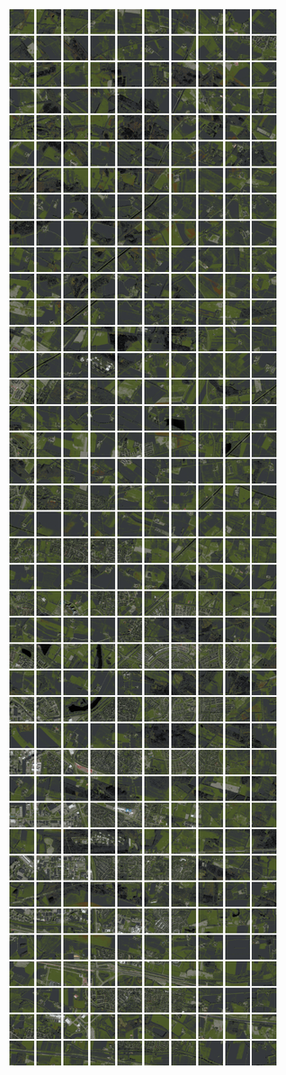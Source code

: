 <html>
<div>
<img src="https://github.com/HakkaTjakka/NL_TILE_MAP/blob/main/18/636/-1046/r.6360.-10460.png" height="44" width="44">
<img src="https://github.com/HakkaTjakka/NL_TILE_MAP/blob/main/18/636/-1046/r.6361.-10460.png" height="44" width="44">
<img src="https://github.com/HakkaTjakka/NL_TILE_MAP/blob/main/18/636/-1046/r.6362.-10460.png" height="44" width="44">
<img src="https://github.com/HakkaTjakka/NL_TILE_MAP/blob/main/18/636/-1046/r.6363.-10460.png" height="44" width="44">
<img src="https://github.com/HakkaTjakka/NL_TILE_MAP/blob/main/18/636/-1046/r.6364.-10460.png" height="44" width="44">
<img src="https://github.com/HakkaTjakka/NL_TILE_MAP/blob/main/18/636/-1046/r.6365.-10460.png" height="44" width="44">
<img src="https://github.com/HakkaTjakka/NL_TILE_MAP/blob/main/18/636/-1046/r.6366.-10460.png" height="44" width="44">
<img src="https://github.com/HakkaTjakka/NL_TILE_MAP/blob/main/18/636/-1046/r.6367.-10460.png" height="44" width="44">
<img src="https://github.com/HakkaTjakka/NL_TILE_MAP/blob/main/18/636/-1046/r.6368.-10460.png" height="44" width="44">
<img src="https://github.com/HakkaTjakka/NL_TILE_MAP/blob/main/18/636/-1046/r.6369.-10460.png" height="44" width="44">
<img src="https://github.com/HakkaTjakka/NL_TILE_MAP/blob/main/18/637/-1046/r.6370.-10460.png" height="44" width="44">
<img src="https://github.com/HakkaTjakka/NL_TILE_MAP/blob/main/18/637/-1046/r.6371.-10460.png" height="44" width="44">
<img src="https://github.com/HakkaTjakka/NL_TILE_MAP/blob/main/18/637/-1046/r.6372.-10460.png" height="44" width="44">
<img src="https://github.com/HakkaTjakka/NL_TILE_MAP/blob/main/18/637/-1046/r.6373.-10460.png" height="44" width="44">
<img src="https://github.com/HakkaTjakka/NL_TILE_MAP/blob/main/18/637/-1046/r.6374.-10460.png" height="44" width="44">
<img src="https://github.com/HakkaTjakka/NL_TILE_MAP/blob/main/18/637/-1046/r.6375.-10460.png" height="44" width="44">
<img src="https://github.com/HakkaTjakka/NL_TILE_MAP/blob/main/18/637/-1046/r.6376.-10460.png" height="44" width="44">
<img src="https://github.com/HakkaTjakka/NL_TILE_MAP/blob/main/18/637/-1046/r.6377.-10460.png" height="44" width="44">
<img src="https://github.com/HakkaTjakka/NL_TILE_MAP/blob/main/18/637/-1046/r.6378.-10460.png" height="44" width="44">
<img src="https://github.com/HakkaTjakka/NL_TILE_MAP/blob/main/18/637/-1046/r.6379.-10460.png" height="44" width="44">
<br>
<img src="https://github.com/HakkaTjakka/NL_TILE_MAP/blob/main/18/636/-1046/r.6360.-10459.png" height="44" width="44">
<img src="https://github.com/HakkaTjakka/NL_TILE_MAP/blob/main/18/636/-1046/r.6361.-10459.png" height="44" width="44">
<img src="https://github.com/HakkaTjakka/NL_TILE_MAP/blob/main/18/636/-1046/r.6362.-10459.png" height="44" width="44">
<img src="https://github.com/HakkaTjakka/NL_TILE_MAP/blob/main/18/636/-1046/r.6363.-10459.png" height="44" width="44">
<img src="https://github.com/HakkaTjakka/NL_TILE_MAP/blob/main/18/636/-1046/r.6364.-10459.png" height="44" width="44">
<img src="https://github.com/HakkaTjakka/NL_TILE_MAP/blob/main/18/636/-1046/r.6365.-10459.png" height="44" width="44">
<img src="https://github.com/HakkaTjakka/NL_TILE_MAP/blob/main/18/636/-1046/r.6366.-10459.png" height="44" width="44">
<img src="https://github.com/HakkaTjakka/NL_TILE_MAP/blob/main/18/636/-1046/r.6367.-10459.png" height="44" width="44">
<img src="https://github.com/HakkaTjakka/NL_TILE_MAP/blob/main/18/636/-1046/r.6368.-10459.png" height="44" width="44">
<img src="https://github.com/HakkaTjakka/NL_TILE_MAP/blob/main/18/636/-1046/r.6369.-10459.png" height="44" width="44">
<img src="https://github.com/HakkaTjakka/NL_TILE_MAP/blob/main/18/637/-1046/r.6370.-10459.png" height="44" width="44">
<img src="https://github.com/HakkaTjakka/NL_TILE_MAP/blob/main/18/637/-1046/r.6371.-10459.png" height="44" width="44">
<img src="https://github.com/HakkaTjakka/NL_TILE_MAP/blob/main/18/637/-1046/r.6372.-10459.png" height="44" width="44">
<img src="https://github.com/HakkaTjakka/NL_TILE_MAP/blob/main/18/637/-1046/r.6373.-10459.png" height="44" width="44">
<img src="https://github.com/HakkaTjakka/NL_TILE_MAP/blob/main/18/637/-1046/r.6374.-10459.png" height="44" width="44">
<img src="https://github.com/HakkaTjakka/NL_TILE_MAP/blob/main/18/637/-1046/r.6375.-10459.png" height="44" width="44">
<img src="https://github.com/HakkaTjakka/NL_TILE_MAP/blob/main/18/637/-1046/r.6376.-10459.png" height="44" width="44">
<img src="https://github.com/HakkaTjakka/NL_TILE_MAP/blob/main/18/637/-1046/r.6377.-10459.png" height="44" width="44">
<img src="https://github.com/HakkaTjakka/NL_TILE_MAP/blob/main/18/637/-1046/r.6378.-10459.png" height="44" width="44">
<img src="https://github.com/HakkaTjakka/NL_TILE_MAP/blob/main/18/637/-1046/r.6379.-10459.png" height="44" width="44">
<br>
<img src="https://github.com/HakkaTjakka/NL_TILE_MAP/blob/main/18/636/-1046/r.6360.-10458.png" height="44" width="44">
<img src="https://github.com/HakkaTjakka/NL_TILE_MAP/blob/main/18/636/-1046/r.6361.-10458.png" height="44" width="44">
<img src="https://github.com/HakkaTjakka/NL_TILE_MAP/blob/main/18/636/-1046/r.6362.-10458.png" height="44" width="44">
<img src="https://github.com/HakkaTjakka/NL_TILE_MAP/blob/main/18/636/-1046/r.6363.-10458.png" height="44" width="44">
<img src="https://github.com/HakkaTjakka/NL_TILE_MAP/blob/main/18/636/-1046/r.6364.-10458.png" height="44" width="44">
<img src="https://github.com/HakkaTjakka/NL_TILE_MAP/blob/main/18/636/-1046/r.6365.-10458.png" height="44" width="44">
<img src="https://github.com/HakkaTjakka/NL_TILE_MAP/blob/main/18/636/-1046/r.6366.-10458.png" height="44" width="44">
<img src="https://github.com/HakkaTjakka/NL_TILE_MAP/blob/main/18/636/-1046/r.6367.-10458.png" height="44" width="44">
<img src="https://github.com/HakkaTjakka/NL_TILE_MAP/blob/main/18/636/-1046/r.6368.-10458.png" height="44" width="44">
<img src="https://github.com/HakkaTjakka/NL_TILE_MAP/blob/main/18/636/-1046/r.6369.-10458.png" height="44" width="44">
<img src="https://github.com/HakkaTjakka/NL_TILE_MAP/blob/main/18/637/-1046/r.6370.-10458.png" height="44" width="44">
<img src="https://github.com/HakkaTjakka/NL_TILE_MAP/blob/main/18/637/-1046/r.6371.-10458.png" height="44" width="44">
<img src="https://github.com/HakkaTjakka/NL_TILE_MAP/blob/main/18/637/-1046/r.6372.-10458.png" height="44" width="44">
<img src="https://github.com/HakkaTjakka/NL_TILE_MAP/blob/main/18/637/-1046/r.6373.-10458.png" height="44" width="44">
<img src="https://github.com/HakkaTjakka/NL_TILE_MAP/blob/main/18/637/-1046/r.6374.-10458.png" height="44" width="44">
<img src="https://github.com/HakkaTjakka/NL_TILE_MAP/blob/main/18/637/-1046/r.6375.-10458.png" height="44" width="44">
<img src="https://github.com/HakkaTjakka/NL_TILE_MAP/blob/main/18/637/-1046/r.6376.-10458.png" height="44" width="44">
<img src="https://github.com/HakkaTjakka/NL_TILE_MAP/blob/main/18/637/-1046/r.6377.-10458.png" height="44" width="44">
<img src="https://github.com/HakkaTjakka/NL_TILE_MAP/blob/main/18/637/-1046/r.6378.-10458.png" height="44" width="44">
<img src="https://github.com/HakkaTjakka/NL_TILE_MAP/blob/main/18/637/-1046/r.6379.-10458.png" height="44" width="44">
<br>
<img src="https://github.com/HakkaTjakka/NL_TILE_MAP/blob/main/18/636/-1046/r.6360.-10457.png" height="44" width="44">
<img src="https://github.com/HakkaTjakka/NL_TILE_MAP/blob/main/18/636/-1046/r.6361.-10457.png" height="44" width="44">
<img src="https://github.com/HakkaTjakka/NL_TILE_MAP/blob/main/18/636/-1046/r.6362.-10457.png" height="44" width="44">
<img src="https://github.com/HakkaTjakka/NL_TILE_MAP/blob/main/18/636/-1046/r.6363.-10457.png" height="44" width="44">
<img src="https://github.com/HakkaTjakka/NL_TILE_MAP/blob/main/18/636/-1046/r.6364.-10457.png" height="44" width="44">
<img src="https://github.com/HakkaTjakka/NL_TILE_MAP/blob/main/18/636/-1046/r.6365.-10457.png" height="44" width="44">
<img src="https://github.com/HakkaTjakka/NL_TILE_MAP/blob/main/18/636/-1046/r.6366.-10457.png" height="44" width="44">
<img src="https://github.com/HakkaTjakka/NL_TILE_MAP/blob/main/18/636/-1046/r.6367.-10457.png" height="44" width="44">
<img src="https://github.com/HakkaTjakka/NL_TILE_MAP/blob/main/18/636/-1046/r.6368.-10457.png" height="44" width="44">
<img src="https://github.com/HakkaTjakka/NL_TILE_MAP/blob/main/18/636/-1046/r.6369.-10457.png" height="44" width="44">
<img src="https://github.com/HakkaTjakka/NL_TILE_MAP/blob/main/18/637/-1046/r.6370.-10457.png" height="44" width="44">
<img src="https://github.com/HakkaTjakka/NL_TILE_MAP/blob/main/18/637/-1046/r.6371.-10457.png" height="44" width="44">
<img src="https://github.com/HakkaTjakka/NL_TILE_MAP/blob/main/18/637/-1046/r.6372.-10457.png" height="44" width="44">
<img src="https://github.com/HakkaTjakka/NL_TILE_MAP/blob/main/18/637/-1046/r.6373.-10457.png" height="44" width="44">
<img src="https://github.com/HakkaTjakka/NL_TILE_MAP/blob/main/18/637/-1046/r.6374.-10457.png" height="44" width="44">
<img src="https://github.com/HakkaTjakka/NL_TILE_MAP/blob/main/18/637/-1046/r.6375.-10457.png" height="44" width="44">
<img src="https://github.com/HakkaTjakka/NL_TILE_MAP/blob/main/18/637/-1046/r.6376.-10457.png" height="44" width="44">
<img src="https://github.com/HakkaTjakka/NL_TILE_MAP/blob/main/18/637/-1046/r.6377.-10457.png" height="44" width="44">
<img src="https://github.com/HakkaTjakka/NL_TILE_MAP/blob/main/18/637/-1046/r.6378.-10457.png" height="44" width="44">
<img src="https://github.com/HakkaTjakka/NL_TILE_MAP/blob/main/18/637/-1046/r.6379.-10457.png" height="44" width="44">
<br>
<img src="https://github.com/HakkaTjakka/NL_TILE_MAP/blob/main/18/636/-1046/r.6360.-10456.png" height="44" width="44">
<img src="https://github.com/HakkaTjakka/NL_TILE_MAP/blob/main/18/636/-1046/r.6361.-10456.png" height="44" width="44">
<img src="https://github.com/HakkaTjakka/NL_TILE_MAP/blob/main/18/636/-1046/r.6362.-10456.png" height="44" width="44">
<img src="https://github.com/HakkaTjakka/NL_TILE_MAP/blob/main/18/636/-1046/r.6363.-10456.png" height="44" width="44">
<img src="https://github.com/HakkaTjakka/NL_TILE_MAP/blob/main/18/636/-1046/r.6364.-10456.png" height="44" width="44">
<img src="https://github.com/HakkaTjakka/NL_TILE_MAP/blob/main/18/636/-1046/r.6365.-10456.png" height="44" width="44">
<img src="https://github.com/HakkaTjakka/NL_TILE_MAP/blob/main/18/636/-1046/r.6366.-10456.png" height="44" width="44">
<img src="https://github.com/HakkaTjakka/NL_TILE_MAP/blob/main/18/636/-1046/r.6367.-10456.png" height="44" width="44">
<img src="https://github.com/HakkaTjakka/NL_TILE_MAP/blob/main/18/636/-1046/r.6368.-10456.png" height="44" width="44">
<img src="https://github.com/HakkaTjakka/NL_TILE_MAP/blob/main/18/636/-1046/r.6369.-10456.png" height="44" width="44">
<img src="https://github.com/HakkaTjakka/NL_TILE_MAP/blob/main/18/637/-1046/r.6370.-10456.png" height="44" width="44">
<img src="https://github.com/HakkaTjakka/NL_TILE_MAP/blob/main/18/637/-1046/r.6371.-10456.png" height="44" width="44">
<img src="https://github.com/HakkaTjakka/NL_TILE_MAP/blob/main/18/637/-1046/r.6372.-10456.png" height="44" width="44">
<img src="https://github.com/HakkaTjakka/NL_TILE_MAP/blob/main/18/637/-1046/r.6373.-10456.png" height="44" width="44">
<img src="https://github.com/HakkaTjakka/NL_TILE_MAP/blob/main/18/637/-1046/r.6374.-10456.png" height="44" width="44">
<img src="https://github.com/HakkaTjakka/NL_TILE_MAP/blob/main/18/637/-1046/r.6375.-10456.png" height="44" width="44">
<img src="https://github.com/HakkaTjakka/NL_TILE_MAP/blob/main/18/637/-1046/r.6376.-10456.png" height="44" width="44">
<img src="https://github.com/HakkaTjakka/NL_TILE_MAP/blob/main/18/637/-1046/r.6377.-10456.png" height="44" width="44">
<img src="https://github.com/HakkaTjakka/NL_TILE_MAP/blob/main/18/637/-1046/r.6378.-10456.png" height="44" width="44">
<img src="https://github.com/HakkaTjakka/NL_TILE_MAP/blob/main/18/637/-1046/r.6379.-10456.png" height="44" width="44">
<br>
<img src="https://github.com/HakkaTjakka/NL_TILE_MAP/blob/main/18/636/-1046/r.6360.-10455.png" height="44" width="44">
<img src="https://github.com/HakkaTjakka/NL_TILE_MAP/blob/main/18/636/-1046/r.6361.-10455.png" height="44" width="44">
<img src="https://github.com/HakkaTjakka/NL_TILE_MAP/blob/main/18/636/-1046/r.6362.-10455.png" height="44" width="44">
<img src="https://github.com/HakkaTjakka/NL_TILE_MAP/blob/main/18/636/-1046/r.6363.-10455.png" height="44" width="44">
<img src="https://github.com/HakkaTjakka/NL_TILE_MAP/blob/main/18/636/-1046/r.6364.-10455.png" height="44" width="44">
<img src="https://github.com/HakkaTjakka/NL_TILE_MAP/blob/main/18/636/-1046/r.6365.-10455.png" height="44" width="44">
<img src="https://github.com/HakkaTjakka/NL_TILE_MAP/blob/main/18/636/-1046/r.6366.-10455.png" height="44" width="44">
<img src="https://github.com/HakkaTjakka/NL_TILE_MAP/blob/main/18/636/-1046/r.6367.-10455.png" height="44" width="44">
<img src="https://github.com/HakkaTjakka/NL_TILE_MAP/blob/main/18/636/-1046/r.6368.-10455.png" height="44" width="44">
<img src="https://github.com/HakkaTjakka/NL_TILE_MAP/blob/main/18/636/-1046/r.6369.-10455.png" height="44" width="44">
<img src="https://github.com/HakkaTjakka/NL_TILE_MAP/blob/main/18/637/-1046/r.6370.-10455.png" height="44" width="44">
<img src="https://github.com/HakkaTjakka/NL_TILE_MAP/blob/main/18/637/-1046/r.6371.-10455.png" height="44" width="44">
<img src="https://github.com/HakkaTjakka/NL_TILE_MAP/blob/main/18/637/-1046/r.6372.-10455.png" height="44" width="44">
<img src="https://github.com/HakkaTjakka/NL_TILE_MAP/blob/main/18/637/-1046/r.6373.-10455.png" height="44" width="44">
<img src="https://github.com/HakkaTjakka/NL_TILE_MAP/blob/main/18/637/-1046/r.6374.-10455.png" height="44" width="44">
<img src="https://github.com/HakkaTjakka/NL_TILE_MAP/blob/main/18/637/-1046/r.6375.-10455.png" height="44" width="44">
<img src="https://github.com/HakkaTjakka/NL_TILE_MAP/blob/main/18/637/-1046/r.6376.-10455.png" height="44" width="44">
<img src="https://github.com/HakkaTjakka/NL_TILE_MAP/blob/main/18/637/-1046/r.6377.-10455.png" height="44" width="44">
<img src="https://github.com/HakkaTjakka/NL_TILE_MAP/blob/main/18/637/-1046/r.6378.-10455.png" height="44" width="44">
<img src="https://github.com/HakkaTjakka/NL_TILE_MAP/blob/main/18/637/-1046/r.6379.-10455.png" height="44" width="44">
<br>
<img src="https://github.com/HakkaTjakka/NL_TILE_MAP/blob/main/18/636/-1046/r.6360.-10454.png" height="44" width="44">
<img src="https://github.com/HakkaTjakka/NL_TILE_MAP/blob/main/18/636/-1046/r.6361.-10454.png" height="44" width="44">
<img src="https://github.com/HakkaTjakka/NL_TILE_MAP/blob/main/18/636/-1046/r.6362.-10454.png" height="44" width="44">
<img src="https://github.com/HakkaTjakka/NL_TILE_MAP/blob/main/18/636/-1046/r.6363.-10454.png" height="44" width="44">
<img src="https://github.com/HakkaTjakka/NL_TILE_MAP/blob/main/18/636/-1046/r.6364.-10454.png" height="44" width="44">
<img src="https://github.com/HakkaTjakka/NL_TILE_MAP/blob/main/18/636/-1046/r.6365.-10454.png" height="44" width="44">
<img src="https://github.com/HakkaTjakka/NL_TILE_MAP/blob/main/18/636/-1046/r.6366.-10454.png" height="44" width="44">
<img src="https://github.com/HakkaTjakka/NL_TILE_MAP/blob/main/18/636/-1046/r.6367.-10454.png" height="44" width="44">
<img src="https://github.com/HakkaTjakka/NL_TILE_MAP/blob/main/18/636/-1046/r.6368.-10454.png" height="44" width="44">
<img src="https://github.com/HakkaTjakka/NL_TILE_MAP/blob/main/18/636/-1046/r.6369.-10454.png" height="44" width="44">
<img src="https://github.com/HakkaTjakka/NL_TILE_MAP/blob/main/18/637/-1046/r.6370.-10454.png" height="44" width="44">
<img src="https://github.com/HakkaTjakka/NL_TILE_MAP/blob/main/18/637/-1046/r.6371.-10454.png" height="44" width="44">
<img src="https://github.com/HakkaTjakka/NL_TILE_MAP/blob/main/18/637/-1046/r.6372.-10454.png" height="44" width="44">
<img src="https://github.com/HakkaTjakka/NL_TILE_MAP/blob/main/18/637/-1046/r.6373.-10454.png" height="44" width="44">
<img src="https://github.com/HakkaTjakka/NL_TILE_MAP/blob/main/18/637/-1046/r.6374.-10454.png" height="44" width="44">
<img src="https://github.com/HakkaTjakka/NL_TILE_MAP/blob/main/18/637/-1046/r.6375.-10454.png" height="44" width="44">
<img src="https://github.com/HakkaTjakka/NL_TILE_MAP/blob/main/18/637/-1046/r.6376.-10454.png" height="44" width="44">
<img src="https://github.com/HakkaTjakka/NL_TILE_MAP/blob/main/18/637/-1046/r.6377.-10454.png" height="44" width="44">
<img src="https://github.com/HakkaTjakka/NL_TILE_MAP/blob/main/18/637/-1046/r.6378.-10454.png" height="44" width="44">
<img src="https://github.com/HakkaTjakka/NL_TILE_MAP/blob/main/18/637/-1046/r.6379.-10454.png" height="44" width="44">
<br>
<img src="https://github.com/HakkaTjakka/NL_TILE_MAP/blob/main/18/636/-1046/r.6360.-10453.png" height="44" width="44">
<img src="https://github.com/HakkaTjakka/NL_TILE_MAP/blob/main/18/636/-1046/r.6361.-10453.png" height="44" width="44">
<img src="https://github.com/HakkaTjakka/NL_TILE_MAP/blob/main/18/636/-1046/r.6362.-10453.png" height="44" width="44">
<img src="https://github.com/HakkaTjakka/NL_TILE_MAP/blob/main/18/636/-1046/r.6363.-10453.png" height="44" width="44">
<img src="https://github.com/HakkaTjakka/NL_TILE_MAP/blob/main/18/636/-1046/r.6364.-10453.png" height="44" width="44">
<img src="https://github.com/HakkaTjakka/NL_TILE_MAP/blob/main/18/636/-1046/r.6365.-10453.png" height="44" width="44">
<img src="https://github.com/HakkaTjakka/NL_TILE_MAP/blob/main/18/636/-1046/r.6366.-10453.png" height="44" width="44">
<img src="https://github.com/HakkaTjakka/NL_TILE_MAP/blob/main/18/636/-1046/r.6367.-10453.png" height="44" width="44">
<img src="https://github.com/HakkaTjakka/NL_TILE_MAP/blob/main/18/636/-1046/r.6368.-10453.png" height="44" width="44">
<img src="https://github.com/HakkaTjakka/NL_TILE_MAP/blob/main/18/636/-1046/r.6369.-10453.png" height="44" width="44">
<img src="https://github.com/HakkaTjakka/NL_TILE_MAP/blob/main/18/637/-1046/r.6370.-10453.png" height="44" width="44">
<img src="https://github.com/HakkaTjakka/NL_TILE_MAP/blob/main/18/637/-1046/r.6371.-10453.png" height="44" width="44">
<img src="https://github.com/HakkaTjakka/NL_TILE_MAP/blob/main/18/637/-1046/r.6372.-10453.png" height="44" width="44">
<img src="https://github.com/HakkaTjakka/NL_TILE_MAP/blob/main/18/637/-1046/r.6373.-10453.png" height="44" width="44">
<img src="https://github.com/HakkaTjakka/NL_TILE_MAP/blob/main/18/637/-1046/r.6374.-10453.png" height="44" width="44">
<img src="https://github.com/HakkaTjakka/NL_TILE_MAP/blob/main/18/637/-1046/r.6375.-10453.png" height="44" width="44">
<img src="https://github.com/HakkaTjakka/NL_TILE_MAP/blob/main/18/637/-1046/r.6376.-10453.png" height="44" width="44">
<img src="https://github.com/HakkaTjakka/NL_TILE_MAP/blob/main/18/637/-1046/r.6377.-10453.png" height="44" width="44">
<img src="https://github.com/HakkaTjakka/NL_TILE_MAP/blob/main/18/637/-1046/r.6378.-10453.png" height="44" width="44">
<img src="https://github.com/HakkaTjakka/NL_TILE_MAP/blob/main/18/637/-1046/r.6379.-10453.png" height="44" width="44">
<br>
<img src="https://github.com/HakkaTjakka/NL_TILE_MAP/blob/main/18/636/-1046/r.6360.-10452.png" height="44" width="44">
<img src="https://github.com/HakkaTjakka/NL_TILE_MAP/blob/main/18/636/-1046/r.6361.-10452.png" height="44" width="44">
<img src="https://github.com/HakkaTjakka/NL_TILE_MAP/blob/main/18/636/-1046/r.6362.-10452.png" height="44" width="44">
<img src="https://github.com/HakkaTjakka/NL_TILE_MAP/blob/main/18/636/-1046/r.6363.-10452.png" height="44" width="44">
<img src="https://github.com/HakkaTjakka/NL_TILE_MAP/blob/main/18/636/-1046/r.6364.-10452.png" height="44" width="44">
<img src="https://github.com/HakkaTjakka/NL_TILE_MAP/blob/main/18/636/-1046/r.6365.-10452.png" height="44" width="44">
<img src="https://github.com/HakkaTjakka/NL_TILE_MAP/blob/main/18/636/-1046/r.6366.-10452.png" height="44" width="44">
<img src="https://github.com/HakkaTjakka/NL_TILE_MAP/blob/main/18/636/-1046/r.6367.-10452.png" height="44" width="44">
<img src="https://github.com/HakkaTjakka/NL_TILE_MAP/blob/main/18/636/-1046/r.6368.-10452.png" height="44" width="44">
<img src="https://github.com/HakkaTjakka/NL_TILE_MAP/blob/main/18/636/-1046/r.6369.-10452.png" height="44" width="44">
<img src="https://github.com/HakkaTjakka/NL_TILE_MAP/blob/main/18/637/-1046/r.6370.-10452.png" height="44" width="44">
<img src="https://github.com/HakkaTjakka/NL_TILE_MAP/blob/main/18/637/-1046/r.6371.-10452.png" height="44" width="44">
<img src="https://github.com/HakkaTjakka/NL_TILE_MAP/blob/main/18/637/-1046/r.6372.-10452.png" height="44" width="44">
<img src="https://github.com/HakkaTjakka/NL_TILE_MAP/blob/main/18/637/-1046/r.6373.-10452.png" height="44" width="44">
<img src="https://github.com/HakkaTjakka/NL_TILE_MAP/blob/main/18/637/-1046/r.6374.-10452.png" height="44" width="44">
<img src="https://github.com/HakkaTjakka/NL_TILE_MAP/blob/main/18/637/-1046/r.6375.-10452.png" height="44" width="44">
<img src="https://github.com/HakkaTjakka/NL_TILE_MAP/blob/main/18/637/-1046/r.6376.-10452.png" height="44" width="44">
<img src="https://github.com/HakkaTjakka/NL_TILE_MAP/blob/main/18/637/-1046/r.6377.-10452.png" height="44" width="44">
<img src="https://github.com/HakkaTjakka/NL_TILE_MAP/blob/main/18/637/-1046/r.6378.-10452.png" height="44" width="44">
<img src="https://github.com/HakkaTjakka/NL_TILE_MAP/blob/main/18/637/-1046/r.6379.-10452.png" height="44" width="44">
<br>
<img src="https://github.com/HakkaTjakka/NL_TILE_MAP/blob/main/18/636/-1046/r.6360.-10451.png" height="44" width="44">
<img src="https://github.com/HakkaTjakka/NL_TILE_MAP/blob/main/18/636/-1046/r.6361.-10451.png" height="44" width="44">
<img src="https://github.com/HakkaTjakka/NL_TILE_MAP/blob/main/18/636/-1046/r.6362.-10451.png" height="44" width="44">
<img src="https://github.com/HakkaTjakka/NL_TILE_MAP/blob/main/18/636/-1046/r.6363.-10451.png" height="44" width="44">
<img src="https://github.com/HakkaTjakka/NL_TILE_MAP/blob/main/18/636/-1046/r.6364.-10451.png" height="44" width="44">
<img src="https://github.com/HakkaTjakka/NL_TILE_MAP/blob/main/18/636/-1046/r.6365.-10451.png" height="44" width="44">
<img src="https://github.com/HakkaTjakka/NL_TILE_MAP/blob/main/18/636/-1046/r.6366.-10451.png" height="44" width="44">
<img src="https://github.com/HakkaTjakka/NL_TILE_MAP/blob/main/18/636/-1046/r.6367.-10451.png" height="44" width="44">
<img src="https://github.com/HakkaTjakka/NL_TILE_MAP/blob/main/18/636/-1046/r.6368.-10451.png" height="44" width="44">
<img src="https://github.com/HakkaTjakka/NL_TILE_MAP/blob/main/18/636/-1046/r.6369.-10451.png" height="44" width="44">
<img src="https://github.com/HakkaTjakka/NL_TILE_MAP/blob/main/18/637/-1046/r.6370.-10451.png" height="44" width="44">
<img src="https://github.com/HakkaTjakka/NL_TILE_MAP/blob/main/18/637/-1046/r.6371.-10451.png" height="44" width="44">
<img src="https://github.com/HakkaTjakka/NL_TILE_MAP/blob/main/18/637/-1046/r.6372.-10451.png" height="44" width="44">
<img src="https://github.com/HakkaTjakka/NL_TILE_MAP/blob/main/18/637/-1046/r.6373.-10451.png" height="44" width="44">
<img src="https://github.com/HakkaTjakka/NL_TILE_MAP/blob/main/18/637/-1046/r.6374.-10451.png" height="44" width="44">
<img src="https://github.com/HakkaTjakka/NL_TILE_MAP/blob/main/18/637/-1046/r.6375.-10451.png" height="44" width="44">
<img src="https://github.com/HakkaTjakka/NL_TILE_MAP/blob/main/18/637/-1046/r.6376.-10451.png" height="44" width="44">
<img src="https://github.com/HakkaTjakka/NL_TILE_MAP/blob/main/18/637/-1046/r.6377.-10451.png" height="44" width="44">
<img src="https://github.com/HakkaTjakka/NL_TILE_MAP/blob/main/18/637/-1046/r.6378.-10451.png" height="44" width="44">
<img src="https://github.com/HakkaTjakka/NL_TILE_MAP/blob/main/18/637/-1046/r.6379.-10451.png" height="44" width="44">
<br>
<img src="https://github.com/HakkaTjakka/NL_TILE_MAP/blob/main/18/636/-1045/r.6360.-10450.png" height="44" width="44">
<img src="https://github.com/HakkaTjakka/NL_TILE_MAP/blob/main/18/636/-1045/r.6361.-10450.png" height="44" width="44">
<img src="https://github.com/HakkaTjakka/NL_TILE_MAP/blob/main/18/636/-1045/r.6362.-10450.png" height="44" width="44">
<img src="https://github.com/HakkaTjakka/NL_TILE_MAP/blob/main/18/636/-1045/r.6363.-10450.png" height="44" width="44">
<img src="https://github.com/HakkaTjakka/NL_TILE_MAP/blob/main/18/636/-1045/r.6364.-10450.png" height="44" width="44">
<img src="https://github.com/HakkaTjakka/NL_TILE_MAP/blob/main/18/636/-1045/r.6365.-10450.png" height="44" width="44">
<img src="https://github.com/HakkaTjakka/NL_TILE_MAP/blob/main/18/636/-1045/r.6366.-10450.png" height="44" width="44">
<img src="https://github.com/HakkaTjakka/NL_TILE_MAP/blob/main/18/636/-1045/r.6367.-10450.png" height="44" width="44">
<img src="https://github.com/HakkaTjakka/NL_TILE_MAP/blob/main/18/636/-1045/r.6368.-10450.png" height="44" width="44">
<img src="https://github.com/HakkaTjakka/NL_TILE_MAP/blob/main/18/636/-1045/r.6369.-10450.png" height="44" width="44">
<img src="https://github.com/HakkaTjakka/NL_TILE_MAP/blob/main/18/637/-1045/r.6370.-10450.png" height="44" width="44">
<img src="https://github.com/HakkaTjakka/NL_TILE_MAP/blob/main/18/637/-1045/r.6371.-10450.png" height="44" width="44">
<img src="https://github.com/HakkaTjakka/NL_TILE_MAP/blob/main/18/637/-1045/r.6372.-10450.png" height="44" width="44">
<img src="https://github.com/HakkaTjakka/NL_TILE_MAP/blob/main/18/637/-1045/r.6373.-10450.png" height="44" width="44">
<img src="https://github.com/HakkaTjakka/NL_TILE_MAP/blob/main/18/637/-1045/r.6374.-10450.png" height="44" width="44">
<img src="https://github.com/HakkaTjakka/NL_TILE_MAP/blob/main/18/637/-1045/r.6375.-10450.png" height="44" width="44">
<img src="https://github.com/HakkaTjakka/NL_TILE_MAP/blob/main/18/637/-1045/r.6376.-10450.png" height="44" width="44">
<img src="https://github.com/HakkaTjakka/NL_TILE_MAP/blob/main/18/637/-1045/r.6377.-10450.png" height="44" width="44">
<img src="https://github.com/HakkaTjakka/NL_TILE_MAP/blob/main/18/637/-1045/r.6378.-10450.png" height="44" width="44">
<img src="https://github.com/HakkaTjakka/NL_TILE_MAP/blob/main/18/637/-1045/r.6379.-10450.png" height="44" width="44">
<br>
<img src="https://github.com/HakkaTjakka/NL_TILE_MAP/blob/main/18/636/-1045/r.6360.-10449.png" height="44" width="44">
<img src="https://github.com/HakkaTjakka/NL_TILE_MAP/blob/main/18/636/-1045/r.6361.-10449.png" height="44" width="44">
<img src="https://github.com/HakkaTjakka/NL_TILE_MAP/blob/main/18/636/-1045/r.6362.-10449.png" height="44" width="44">
<img src="https://github.com/HakkaTjakka/NL_TILE_MAP/blob/main/18/636/-1045/r.6363.-10449.png" height="44" width="44">
<img src="https://github.com/HakkaTjakka/NL_TILE_MAP/blob/main/18/636/-1045/r.6364.-10449.png" height="44" width="44">
<img src="https://github.com/HakkaTjakka/NL_TILE_MAP/blob/main/18/636/-1045/r.6365.-10449.png" height="44" width="44">
<img src="https://github.com/HakkaTjakka/NL_TILE_MAP/blob/main/18/636/-1045/r.6366.-10449.png" height="44" width="44">
<img src="https://github.com/HakkaTjakka/NL_TILE_MAP/blob/main/18/636/-1045/r.6367.-10449.png" height="44" width="44">
<img src="https://github.com/HakkaTjakka/NL_TILE_MAP/blob/main/18/636/-1045/r.6368.-10449.png" height="44" width="44">
<img src="https://github.com/HakkaTjakka/NL_TILE_MAP/blob/main/18/636/-1045/r.6369.-10449.png" height="44" width="44">
<img src="https://github.com/HakkaTjakka/NL_TILE_MAP/blob/main/18/637/-1045/r.6370.-10449.png" height="44" width="44">
<img src="https://github.com/HakkaTjakka/NL_TILE_MAP/blob/main/18/637/-1045/r.6371.-10449.png" height="44" width="44">
<img src="https://github.com/HakkaTjakka/NL_TILE_MAP/blob/main/18/637/-1045/r.6372.-10449.png" height="44" width="44">
<img src="https://github.com/HakkaTjakka/NL_TILE_MAP/blob/main/18/637/-1045/r.6373.-10449.png" height="44" width="44">
<img src="https://github.com/HakkaTjakka/NL_TILE_MAP/blob/main/18/637/-1045/r.6374.-10449.png" height="44" width="44">
<img src="https://github.com/HakkaTjakka/NL_TILE_MAP/blob/main/18/637/-1045/r.6375.-10449.png" height="44" width="44">
<img src="https://github.com/HakkaTjakka/NL_TILE_MAP/blob/main/18/637/-1045/r.6376.-10449.png" height="44" width="44">
<img src="https://github.com/HakkaTjakka/NL_TILE_MAP/blob/main/18/637/-1045/r.6377.-10449.png" height="44" width="44">
<img src="https://github.com/HakkaTjakka/NL_TILE_MAP/blob/main/18/637/-1045/r.6378.-10449.png" height="44" width="44">
<img src="https://github.com/HakkaTjakka/NL_TILE_MAP/blob/main/18/637/-1045/r.6379.-10449.png" height="44" width="44">
<br>
<img src="https://github.com/HakkaTjakka/NL_TILE_MAP/blob/main/18/636/-1045/r.6360.-10448.png" height="44" width="44">
<img src="https://github.com/HakkaTjakka/NL_TILE_MAP/blob/main/18/636/-1045/r.6361.-10448.png" height="44" width="44">
<img src="https://github.com/HakkaTjakka/NL_TILE_MAP/blob/main/18/636/-1045/r.6362.-10448.png" height="44" width="44">
<img src="https://github.com/HakkaTjakka/NL_TILE_MAP/blob/main/18/636/-1045/r.6363.-10448.png" height="44" width="44">
<img src="https://github.com/HakkaTjakka/NL_TILE_MAP/blob/main/18/636/-1045/r.6364.-10448.png" height="44" width="44">
<img src="https://github.com/HakkaTjakka/NL_TILE_MAP/blob/main/18/636/-1045/r.6365.-10448.png" height="44" width="44">
<img src="https://github.com/HakkaTjakka/NL_TILE_MAP/blob/main/18/636/-1045/r.6366.-10448.png" height="44" width="44">
<img src="https://github.com/HakkaTjakka/NL_TILE_MAP/blob/main/18/636/-1045/r.6367.-10448.png" height="44" width="44">
<img src="https://github.com/HakkaTjakka/NL_TILE_MAP/blob/main/18/636/-1045/r.6368.-10448.png" height="44" width="44">
<img src="https://github.com/HakkaTjakka/NL_TILE_MAP/blob/main/18/636/-1045/r.6369.-10448.png" height="44" width="44">
<img src="https://github.com/HakkaTjakka/NL_TILE_MAP/blob/main/18/637/-1045/r.6370.-10448.png" height="44" width="44">
<img src="https://github.com/HakkaTjakka/NL_TILE_MAP/blob/main/18/637/-1045/r.6371.-10448.png" height="44" width="44">
<img src="https://github.com/HakkaTjakka/NL_TILE_MAP/blob/main/18/637/-1045/r.6372.-10448.png" height="44" width="44">
<img src="https://github.com/HakkaTjakka/NL_TILE_MAP/blob/main/18/637/-1045/r.6373.-10448.png" height="44" width="44">
<img src="https://github.com/HakkaTjakka/NL_TILE_MAP/blob/main/18/637/-1045/r.6374.-10448.png" height="44" width="44">
<img src="https://github.com/HakkaTjakka/NL_TILE_MAP/blob/main/18/637/-1045/r.6375.-10448.png" height="44" width="44">
<img src="https://github.com/HakkaTjakka/NL_TILE_MAP/blob/main/18/637/-1045/r.6376.-10448.png" height="44" width="44">
<img src="https://github.com/HakkaTjakka/NL_TILE_MAP/blob/main/18/637/-1045/r.6377.-10448.png" height="44" width="44">
<img src="https://github.com/HakkaTjakka/NL_TILE_MAP/blob/main/18/637/-1045/r.6378.-10448.png" height="44" width="44">
<img src="https://github.com/HakkaTjakka/NL_TILE_MAP/blob/main/18/637/-1045/r.6379.-10448.png" height="44" width="44">
<br>
<img src="https://github.com/HakkaTjakka/NL_TILE_MAP/blob/main/18/636/-1045/r.6360.-10447.png" height="44" width="44">
<img src="https://github.com/HakkaTjakka/NL_TILE_MAP/blob/main/18/636/-1045/r.6361.-10447.png" height="44" width="44">
<img src="https://github.com/HakkaTjakka/NL_TILE_MAP/blob/main/18/636/-1045/r.6362.-10447.png" height="44" width="44">
<img src="https://github.com/HakkaTjakka/NL_TILE_MAP/blob/main/18/636/-1045/r.6363.-10447.png" height="44" width="44">
<img src="https://github.com/HakkaTjakka/NL_TILE_MAP/blob/main/18/636/-1045/r.6364.-10447.png" height="44" width="44">
<img src="https://github.com/HakkaTjakka/NL_TILE_MAP/blob/main/18/636/-1045/r.6365.-10447.png" height="44" width="44">
<img src="https://github.com/HakkaTjakka/NL_TILE_MAP/blob/main/18/636/-1045/r.6366.-10447.png" height="44" width="44">
<img src="https://github.com/HakkaTjakka/NL_TILE_MAP/blob/main/18/636/-1045/r.6367.-10447.png" height="44" width="44">
<img src="https://github.com/HakkaTjakka/NL_TILE_MAP/blob/main/18/636/-1045/r.6368.-10447.png" height="44" width="44">
<img src="https://github.com/HakkaTjakka/NL_TILE_MAP/blob/main/18/636/-1045/r.6369.-10447.png" height="44" width="44">
<img src="https://github.com/HakkaTjakka/NL_TILE_MAP/blob/main/18/637/-1045/r.6370.-10447.png" height="44" width="44">
<img src="https://github.com/HakkaTjakka/NL_TILE_MAP/blob/main/18/637/-1045/r.6371.-10447.png" height="44" width="44">
<img src="https://github.com/HakkaTjakka/NL_TILE_MAP/blob/main/18/637/-1045/r.6372.-10447.png" height="44" width="44">
<img src="https://github.com/HakkaTjakka/NL_TILE_MAP/blob/main/18/637/-1045/r.6373.-10447.png" height="44" width="44">
<img src="https://github.com/HakkaTjakka/NL_TILE_MAP/blob/main/18/637/-1045/r.6374.-10447.png" height="44" width="44">
<img src="https://github.com/HakkaTjakka/NL_TILE_MAP/blob/main/18/637/-1045/r.6375.-10447.png" height="44" width="44">
<img src="https://github.com/HakkaTjakka/NL_TILE_MAP/blob/main/18/637/-1045/r.6376.-10447.png" height="44" width="44">
<img src="https://github.com/HakkaTjakka/NL_TILE_MAP/blob/main/18/637/-1045/r.6377.-10447.png" height="44" width="44">
<img src="https://github.com/HakkaTjakka/NL_TILE_MAP/blob/main/18/637/-1045/r.6378.-10447.png" height="44" width="44">
<img src="https://github.com/HakkaTjakka/NL_TILE_MAP/blob/main/18/637/-1045/r.6379.-10447.png" height="44" width="44">
<br>
<img src="https://github.com/HakkaTjakka/NL_TILE_MAP/blob/main/18/636/-1045/r.6360.-10446.png" height="44" width="44">
<img src="https://github.com/HakkaTjakka/NL_TILE_MAP/blob/main/18/636/-1045/r.6361.-10446.png" height="44" width="44">
<img src="https://github.com/HakkaTjakka/NL_TILE_MAP/blob/main/18/636/-1045/r.6362.-10446.png" height="44" width="44">
<img src="https://github.com/HakkaTjakka/NL_TILE_MAP/blob/main/18/636/-1045/r.6363.-10446.png" height="44" width="44">
<img src="https://github.com/HakkaTjakka/NL_TILE_MAP/blob/main/18/636/-1045/r.6364.-10446.png" height="44" width="44">
<img src="https://github.com/HakkaTjakka/NL_TILE_MAP/blob/main/18/636/-1045/r.6365.-10446.png" height="44" width="44">
<img src="https://github.com/HakkaTjakka/NL_TILE_MAP/blob/main/18/636/-1045/r.6366.-10446.png" height="44" width="44">
<img src="https://github.com/HakkaTjakka/NL_TILE_MAP/blob/main/18/636/-1045/r.6367.-10446.png" height="44" width="44">
<img src="https://github.com/HakkaTjakka/NL_TILE_MAP/blob/main/18/636/-1045/r.6368.-10446.png" height="44" width="44">
<img src="https://github.com/HakkaTjakka/NL_TILE_MAP/blob/main/18/636/-1045/r.6369.-10446.png" height="44" width="44">
<img src="https://github.com/HakkaTjakka/NL_TILE_MAP/blob/main/18/637/-1045/r.6370.-10446.png" height="44" width="44">
<img src="https://github.com/HakkaTjakka/NL_TILE_MAP/blob/main/18/637/-1045/r.6371.-10446.png" height="44" width="44">
<img src="https://github.com/HakkaTjakka/NL_TILE_MAP/blob/main/18/637/-1045/r.6372.-10446.png" height="44" width="44">
<img src="https://github.com/HakkaTjakka/NL_TILE_MAP/blob/main/18/637/-1045/r.6373.-10446.png" height="44" width="44">
<img src="https://github.com/HakkaTjakka/NL_TILE_MAP/blob/main/18/637/-1045/r.6374.-10446.png" height="44" width="44">
<img src="https://github.com/HakkaTjakka/NL_TILE_MAP/blob/main/18/637/-1045/r.6375.-10446.png" height="44" width="44">
<img src="https://github.com/HakkaTjakka/NL_TILE_MAP/blob/main/18/637/-1045/r.6376.-10446.png" height="44" width="44">
<img src="https://github.com/HakkaTjakka/NL_TILE_MAP/blob/main/18/637/-1045/r.6377.-10446.png" height="44" width="44">
<img src="https://github.com/HakkaTjakka/NL_TILE_MAP/blob/main/18/637/-1045/r.6378.-10446.png" height="44" width="44">
<img src="https://github.com/HakkaTjakka/NL_TILE_MAP/blob/main/18/637/-1045/r.6379.-10446.png" height="44" width="44">
<br>
<img src="https://github.com/HakkaTjakka/NL_TILE_MAP/blob/main/18/636/-1045/r.6360.-10445.png" height="44" width="44">
<img src="https://github.com/HakkaTjakka/NL_TILE_MAP/blob/main/18/636/-1045/r.6361.-10445.png" height="44" width="44">
<img src="https://github.com/HakkaTjakka/NL_TILE_MAP/blob/main/18/636/-1045/r.6362.-10445.png" height="44" width="44">
<img src="https://github.com/HakkaTjakka/NL_TILE_MAP/blob/main/18/636/-1045/r.6363.-10445.png" height="44" width="44">
<img src="https://github.com/HakkaTjakka/NL_TILE_MAP/blob/main/18/636/-1045/r.6364.-10445.png" height="44" width="44">
<img src="https://github.com/HakkaTjakka/NL_TILE_MAP/blob/main/18/636/-1045/r.6365.-10445.png" height="44" width="44">
<img src="https://github.com/HakkaTjakka/NL_TILE_MAP/blob/main/18/636/-1045/r.6366.-10445.png" height="44" width="44">
<img src="https://github.com/HakkaTjakka/NL_TILE_MAP/blob/main/18/636/-1045/r.6367.-10445.png" height="44" width="44">
<img src="https://github.com/HakkaTjakka/NL_TILE_MAP/blob/main/18/636/-1045/r.6368.-10445.png" height="44" width="44">
<img src="https://github.com/HakkaTjakka/NL_TILE_MAP/blob/main/18/636/-1045/r.6369.-10445.png" height="44" width="44">
<img src="https://github.com/HakkaTjakka/NL_TILE_MAP/blob/main/18/637/-1045/r.6370.-10445.png" height="44" width="44">
<img src="https://github.com/HakkaTjakka/NL_TILE_MAP/blob/main/18/637/-1045/r.6371.-10445.png" height="44" width="44">
<img src="https://github.com/HakkaTjakka/NL_TILE_MAP/blob/main/18/637/-1045/r.6372.-10445.png" height="44" width="44">
<img src="https://github.com/HakkaTjakka/NL_TILE_MAP/blob/main/18/637/-1045/r.6373.-10445.png" height="44" width="44">
<img src="https://github.com/HakkaTjakka/NL_TILE_MAP/blob/main/18/637/-1045/r.6374.-10445.png" height="44" width="44">
<img src="https://github.com/HakkaTjakka/NL_TILE_MAP/blob/main/18/637/-1045/r.6375.-10445.png" height="44" width="44">
<img src="https://github.com/HakkaTjakka/NL_TILE_MAP/blob/main/18/637/-1045/r.6376.-10445.png" height="44" width="44">
<img src="https://github.com/HakkaTjakka/NL_TILE_MAP/blob/main/18/637/-1045/r.6377.-10445.png" height="44" width="44">
<img src="https://github.com/HakkaTjakka/NL_TILE_MAP/blob/main/18/637/-1045/r.6378.-10445.png" height="44" width="44">
<img src="https://github.com/HakkaTjakka/NL_TILE_MAP/blob/main/18/637/-1045/r.6379.-10445.png" height="44" width="44">
<br>
<img src="https://github.com/HakkaTjakka/NL_TILE_MAP/blob/main/18/636/-1045/r.6360.-10444.png" height="44" width="44">
<img src="https://github.com/HakkaTjakka/NL_TILE_MAP/blob/main/18/636/-1045/r.6361.-10444.png" height="44" width="44">
<img src="https://github.com/HakkaTjakka/NL_TILE_MAP/blob/main/18/636/-1045/r.6362.-10444.png" height="44" width="44">
<img src="https://github.com/HakkaTjakka/NL_TILE_MAP/blob/main/18/636/-1045/r.6363.-10444.png" height="44" width="44">
<img src="https://github.com/HakkaTjakka/NL_TILE_MAP/blob/main/18/636/-1045/r.6364.-10444.png" height="44" width="44">
<img src="https://github.com/HakkaTjakka/NL_TILE_MAP/blob/main/18/636/-1045/r.6365.-10444.png" height="44" width="44">
<img src="https://github.com/HakkaTjakka/NL_TILE_MAP/blob/main/18/636/-1045/r.6366.-10444.png" height="44" width="44">
<img src="https://github.com/HakkaTjakka/NL_TILE_MAP/blob/main/18/636/-1045/r.6367.-10444.png" height="44" width="44">
<img src="https://github.com/HakkaTjakka/NL_TILE_MAP/blob/main/18/636/-1045/r.6368.-10444.png" height="44" width="44">
<img src="https://github.com/HakkaTjakka/NL_TILE_MAP/blob/main/18/636/-1045/r.6369.-10444.png" height="44" width="44">
<img src="https://github.com/HakkaTjakka/NL_TILE_MAP/blob/main/18/637/-1045/r.6370.-10444.png" height="44" width="44">
<img src="https://github.com/HakkaTjakka/NL_TILE_MAP/blob/main/18/637/-1045/r.6371.-10444.png" height="44" width="44">
<img src="https://github.com/HakkaTjakka/NL_TILE_MAP/blob/main/18/637/-1045/r.6372.-10444.png" height="44" width="44">
<img src="https://github.com/HakkaTjakka/NL_TILE_MAP/blob/main/18/637/-1045/r.6373.-10444.png" height="44" width="44">
<img src="https://github.com/HakkaTjakka/NL_TILE_MAP/blob/main/18/637/-1045/r.6374.-10444.png" height="44" width="44">
<img src="https://github.com/HakkaTjakka/NL_TILE_MAP/blob/main/18/637/-1045/r.6375.-10444.png" height="44" width="44">
<img src="https://github.com/HakkaTjakka/NL_TILE_MAP/blob/main/18/637/-1045/r.6376.-10444.png" height="44" width="44">
<img src="https://github.com/HakkaTjakka/NL_TILE_MAP/blob/main/18/637/-1045/r.6377.-10444.png" height="44" width="44">
<img src="https://github.com/HakkaTjakka/NL_TILE_MAP/blob/main/18/637/-1045/r.6378.-10444.png" height="44" width="44">
<img src="https://github.com/HakkaTjakka/NL_TILE_MAP/blob/main/18/637/-1045/r.6379.-10444.png" height="44" width="44">
<br>
<img src="https://github.com/HakkaTjakka/NL_TILE_MAP/blob/main/18/636/-1045/r.6360.-10443.png" height="44" width="44">
<img src="https://github.com/HakkaTjakka/NL_TILE_MAP/blob/main/18/636/-1045/r.6361.-10443.png" height="44" width="44">
<img src="https://github.com/HakkaTjakka/NL_TILE_MAP/blob/main/18/636/-1045/r.6362.-10443.png" height="44" width="44">
<img src="https://github.com/HakkaTjakka/NL_TILE_MAP/blob/main/18/636/-1045/r.6363.-10443.png" height="44" width="44">
<img src="https://github.com/HakkaTjakka/NL_TILE_MAP/blob/main/18/636/-1045/r.6364.-10443.png" height="44" width="44">
<img src="https://github.com/HakkaTjakka/NL_TILE_MAP/blob/main/18/636/-1045/r.6365.-10443.png" height="44" width="44">
<img src="https://github.com/HakkaTjakka/NL_TILE_MAP/blob/main/18/636/-1045/r.6366.-10443.png" height="44" width="44">
<img src="https://github.com/HakkaTjakka/NL_TILE_MAP/blob/main/18/636/-1045/r.6367.-10443.png" height="44" width="44">
<img src="https://github.com/HakkaTjakka/NL_TILE_MAP/blob/main/18/636/-1045/r.6368.-10443.png" height="44" width="44">
<img src="https://github.com/HakkaTjakka/NL_TILE_MAP/blob/main/18/636/-1045/r.6369.-10443.png" height="44" width="44">
<img src="https://github.com/HakkaTjakka/NL_TILE_MAP/blob/main/18/637/-1045/r.6370.-10443.png" height="44" width="44">
<img src="https://github.com/HakkaTjakka/NL_TILE_MAP/blob/main/18/637/-1045/r.6371.-10443.png" height="44" width="44">
<img src="https://github.com/HakkaTjakka/NL_TILE_MAP/blob/main/18/637/-1045/r.6372.-10443.png" height="44" width="44">
<img src="https://github.com/HakkaTjakka/NL_TILE_MAP/blob/main/18/637/-1045/r.6373.-10443.png" height="44" width="44">
<img src="https://github.com/HakkaTjakka/NL_TILE_MAP/blob/main/18/637/-1045/r.6374.-10443.png" height="44" width="44">
<img src="https://github.com/HakkaTjakka/NL_TILE_MAP/blob/main/18/637/-1045/r.6375.-10443.png" height="44" width="44">
<img src="https://github.com/HakkaTjakka/NL_TILE_MAP/blob/main/18/637/-1045/r.6376.-10443.png" height="44" width="44">
<img src="https://github.com/HakkaTjakka/NL_TILE_MAP/blob/main/18/637/-1045/r.6377.-10443.png" height="44" width="44">
<img src="https://github.com/HakkaTjakka/NL_TILE_MAP/blob/main/18/637/-1045/r.6378.-10443.png" height="44" width="44">
<img src="https://github.com/HakkaTjakka/NL_TILE_MAP/blob/main/18/637/-1045/r.6379.-10443.png" height="44" width="44">
<br>
<img src="https://github.com/HakkaTjakka/NL_TILE_MAP/blob/main/18/636/-1045/r.6360.-10442.png" height="44" width="44">
<img src="https://github.com/HakkaTjakka/NL_TILE_MAP/blob/main/18/636/-1045/r.6361.-10442.png" height="44" width="44">
<img src="https://github.com/HakkaTjakka/NL_TILE_MAP/blob/main/18/636/-1045/r.6362.-10442.png" height="44" width="44">
<img src="https://github.com/HakkaTjakka/NL_TILE_MAP/blob/main/18/636/-1045/r.6363.-10442.png" height="44" width="44">
<img src="https://github.com/HakkaTjakka/NL_TILE_MAP/blob/main/18/636/-1045/r.6364.-10442.png" height="44" width="44">
<img src="https://github.com/HakkaTjakka/NL_TILE_MAP/blob/main/18/636/-1045/r.6365.-10442.png" height="44" width="44">
<img src="https://github.com/HakkaTjakka/NL_TILE_MAP/blob/main/18/636/-1045/r.6366.-10442.png" height="44" width="44">
<img src="https://github.com/HakkaTjakka/NL_TILE_MAP/blob/main/18/636/-1045/r.6367.-10442.png" height="44" width="44">
<img src="https://github.com/HakkaTjakka/NL_TILE_MAP/blob/main/18/636/-1045/r.6368.-10442.png" height="44" width="44">
<img src="https://github.com/HakkaTjakka/NL_TILE_MAP/blob/main/18/636/-1045/r.6369.-10442.png" height="44" width="44">
<img src="https://github.com/HakkaTjakka/NL_TILE_MAP/blob/main/18/637/-1045/r.6370.-10442.png" height="44" width="44">
<img src="https://github.com/HakkaTjakka/NL_TILE_MAP/blob/main/18/637/-1045/r.6371.-10442.png" height="44" width="44">
<img src="https://github.com/HakkaTjakka/NL_TILE_MAP/blob/main/18/637/-1045/r.6372.-10442.png" height="44" width="44">
<img src="https://github.com/HakkaTjakka/NL_TILE_MAP/blob/main/18/637/-1045/r.6373.-10442.png" height="44" width="44">
<img src="https://github.com/HakkaTjakka/NL_TILE_MAP/blob/main/18/637/-1045/r.6374.-10442.png" height="44" width="44">
<img src="https://github.com/HakkaTjakka/NL_TILE_MAP/blob/main/18/637/-1045/r.6375.-10442.png" height="44" width="44">
<img src="https://github.com/HakkaTjakka/NL_TILE_MAP/blob/main/18/637/-1045/r.6376.-10442.png" height="44" width="44">
<img src="https://github.com/HakkaTjakka/NL_TILE_MAP/blob/main/18/637/-1045/r.6377.-10442.png" height="44" width="44">
<img src="https://github.com/HakkaTjakka/NL_TILE_MAP/blob/main/18/637/-1045/r.6378.-10442.png" height="44" width="44">
<img src="https://github.com/HakkaTjakka/NL_TILE_MAP/blob/main/18/637/-1045/r.6379.-10442.png" height="44" width="44">
<br>
<img src="https://github.com/HakkaTjakka/NL_TILE_MAP/blob/main/18/636/-1045/r.6360.-10441.png" height="44" width="44">
<img src="https://github.com/HakkaTjakka/NL_TILE_MAP/blob/main/18/636/-1045/r.6361.-10441.png" height="44" width="44">
<img src="https://github.com/HakkaTjakka/NL_TILE_MAP/blob/main/18/636/-1045/r.6362.-10441.png" height="44" width="44">
<img src="https://github.com/HakkaTjakka/NL_TILE_MAP/blob/main/18/636/-1045/r.6363.-10441.png" height="44" width="44">
<img src="https://github.com/HakkaTjakka/NL_TILE_MAP/blob/main/18/636/-1045/r.6364.-10441.png" height="44" width="44">
<img src="https://github.com/HakkaTjakka/NL_TILE_MAP/blob/main/18/636/-1045/r.6365.-10441.png" height="44" width="44">
<img src="https://github.com/HakkaTjakka/NL_TILE_MAP/blob/main/18/636/-1045/r.6366.-10441.png" height="44" width="44">
<img src="https://github.com/HakkaTjakka/NL_TILE_MAP/blob/main/18/636/-1045/r.6367.-10441.png" height="44" width="44">
<img src="https://github.com/HakkaTjakka/NL_TILE_MAP/blob/main/18/636/-1045/r.6368.-10441.png" height="44" width="44">
<img src="https://github.com/HakkaTjakka/NL_TILE_MAP/blob/main/18/636/-1045/r.6369.-10441.png" height="44" width="44">
<img src="https://github.com/HakkaTjakka/NL_TILE_MAP/blob/main/18/637/-1045/r.6370.-10441.png" height="44" width="44">
<img src="https://github.com/HakkaTjakka/NL_TILE_MAP/blob/main/18/637/-1045/r.6371.-10441.png" height="44" width="44">
<img src="https://github.com/HakkaTjakka/NL_TILE_MAP/blob/main/18/637/-1045/r.6372.-10441.png" height="44" width="44">
<img src="https://github.com/HakkaTjakka/NL_TILE_MAP/blob/main/18/637/-1045/r.6373.-10441.png" height="44" width="44">
<img src="https://github.com/HakkaTjakka/NL_TILE_MAP/blob/main/18/637/-1045/r.6374.-10441.png" height="44" width="44">
<img src="https://github.com/HakkaTjakka/NL_TILE_MAP/blob/main/18/637/-1045/r.6375.-10441.png" height="44" width="44">
<img src="https://github.com/HakkaTjakka/NL_TILE_MAP/blob/main/18/637/-1045/r.6376.-10441.png" height="44" width="44">
<img src="https://github.com/HakkaTjakka/NL_TILE_MAP/blob/main/18/637/-1045/r.6377.-10441.png" height="44" width="44">
<img src="https://github.com/HakkaTjakka/NL_TILE_MAP/blob/main/18/637/-1045/r.6378.-10441.png" height="44" width="44">
<img src="https://github.com/HakkaTjakka/NL_TILE_MAP/blob/main/18/637/-1045/r.6379.-10441.png" height="44" width="44">
<br>
</div>
</html>

